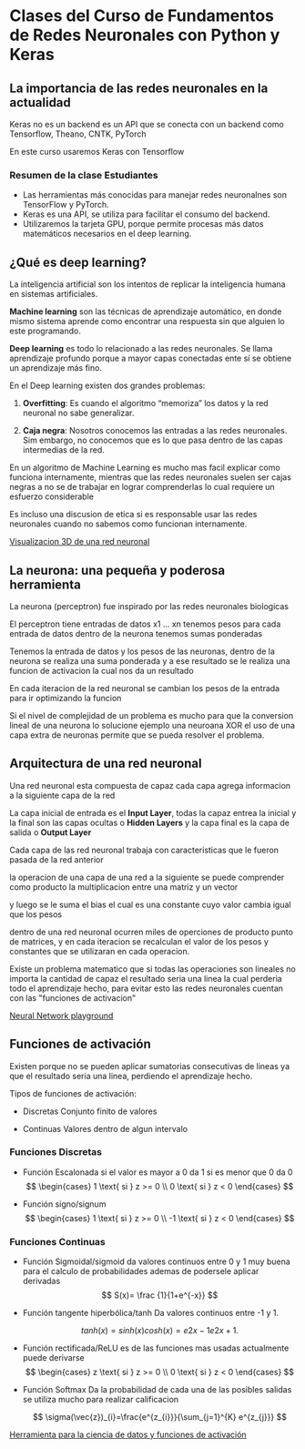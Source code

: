 # Clases del Curso de Fundamentos de Redes Neuronales con Python y Keras

## La importancia de las redes neuronales en la actualidad

Keras no es un backend es un API que se conecta con un backend como
Tensorflow, Theano, CNTK, PyTorch

En este curso usaremos Keras con Tensorflow

### Resumen de la clase Estudiantes

- Las herramientas más conocidas para manejar redes neuronalnes son TensorFlow y PyTorch.
- Keras es una API, se utiliza para facilitar el consumo del backend.
- Utilizaremos la tarjeta GPU, porque permite procesas más datos matemáticos necesarios en el deep learning.

## ¿Qué es deep learning?

La inteligencia artificial son los intentos de replicar la inteligencia humana en sistemas artificiales.

**Machine learning** son las técnicas de aprendizaje automático, en donde mismo sistema aprende como encontrar una respuesta sin que alguien lo este programando.

**Deep learning** es todo lo relacionado a las redes neuronales. Se llama aprendizaje profundo porque a mayor capas conectadas ente sí se obtiene un aprendizaje más fino.

En el Deep learning existen dos grandes problemas:

1. **Overfitting**: Es cuando el algoritmo “memoriza” los datos y la red neuronal no sabe generalizar.

2. **Caja negra**: Nosotros conocemos las entradas a las redes neuronales. Sim embargo, no conocemos que es lo que pasa dentro de las capas intermedias de la red.

En un algoritmo de Machine Learning es mucho mas facil explicar como funciona internamente, mientras que las redes neuronales suelen ser cajas negras a no se de trabajar en lograr comprenderlas lo cual requiere un esfuerzo considerable

Es incluso una discusion de etica si es responsable usar las redes neuronales cuando no sabemos como funcionan internamente.

[Visualizacion 3D de una red neuronal](https://www.cs.ryerson.ca/~aharley/vis/conv/)

## La neurona: una pequeña y poderosa herramienta

La neurona (perceptron)
fue inspirado por las redes neuronales biologicas

El perceptron tiene
entradas de datos x1 ... xn
tenemos pesos para cada entrada de datos
dentro de la neurona tenemos sumas ponderadas

Tenemos la entrada de datos y los pesos de las neuronas, dentro de la neurona se realiza una suma ponderada y a ese resultado se le realiza una funcion de activacion la cual nos da un resultado

En cada iteracion de la red neuronal se cambian los pesos de la entrada para ir optimizando la funcion

Si el nivel de complejidad de un problema es mucho para que la conversion lineal de una neurona lo solucione ejemplo una neuroana XOR el uso de una capa extra de neuronas permite que se pueda resolver el problema.

## Arquitectura de una red neuronal

Una red neuronal esta compuesta de capaz
cada capa agrega informacion a la siguiente capa de la red

La capa inicial de entrada es el **Input Layer**, todas la capaz entrea la inicial y la final son las capas ocultas o **Hidden Layers** y la capa final es la capa de salida o **Output Layer**

Cada capa de las red neuronal trabaja con caracteristicas que le fueron pasada de la red anterior

la operacion de una capa de una red a la siguiente se puede comprender como producto la multiplicacion entre una matriz y un vector

y luego se le suma el bias el cual es una constante cuyo valor cambia igual que los pesos

dentro de una red neuronal ocurren miles de operciones de producto punto de matrices, y en cada iteracion se recalculan el valor de los pesos y constantes que se utilizaran en cada operacion.

Existe un problema matematico que si todas las operaciones son lineales no importa la cantidad de capaz el resultado seria una linea la cual perderia todo el aprendizaje hecho, para evitar esto las redes neuronales cuentan con las "funciones de activacion"

[Neural Network playground](https://playground.tensorflow.org/#activation=tanh&batchSize=10&dataset=circle&regDataset=reg-plane&learningRate=0.03&regularizationRate=0&noise=0&networkShape=4,2&seed=0.98911&showTestData=false&discretize=false&percTrainData=50&x=true&y=true&xTimesY=false&xSquared=false&ySquared=false&cosX=false&sinX=false&cosY=false&sinY=false&collectStats=false&problem=classification&initZero=false&hideText=false)

## Funciones de activación

Existen porque no se pueden aplicar sumatorias consecutivas de lineas ya que el resultado seria una linea, perdiendo el aprendizaje hecho.

Tipos de funciones de activación:

- Discretas
  Conjunto finito de valores

- Continuas
  Valores dentro de algun intervalo

### Funciones Discretas

- Función Escalonada
  si el valor es mayor a 0 da 1 si es menor que 0 da 0
  $$
  \begin{cases}
    1 \text{ si } z >= 0 \\
    0 \text{ si } z < 0
  \end{cases}
  $$

- Función signo/signum
  $$
  \begin{cases}
    1 \text{ si } z >= 0 \\
    -1 \text{ si } z < 0
  \end{cases}
  $$

### Funciones Continuas

- Función Sigmoidal/sigmoid
  da valores continuos entre 0 y 1
  muy buena para el calculo de probabilidades
  ademas de podersele aplicar derivadas
  $$
  S(x)= \frac {1}{1+e^{-x}}
  $$

- Función tangente hiperbólica/tanh
  Da valores continuos entre -1 y 1.

  $$
   tanh ( x ) = sinh ( x ) cosh ( x ) = e 2 x − 1 e 2 x + 1 .
  $$

- Función rectificada/ReLU
  es de las funciones mas usadas actualmente
  puede derivarse
  $$
  \begin{cases}
    z \text{ si } z >= 0 \\
    0 \text{ si } z < 0
  \end{cases}
  $$

- Función Softmax
  Da la probabilidad de cada una de las posibles salidas
  se utiliza mucho para realizar calificacion

  $$
  \sigma(\vec{z})_{i}=\frac{e^{z_{i}}}{\sum_{j=1}^{K} e^{z_{j}}}
  $$

[Herramienta para la ciencia de datos y funciones de activación](https://www.wolframalpha.com/)
